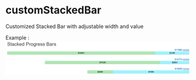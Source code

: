 # customStackedBar
Customized Stacked Bar with adjustable width and value

Example :
![stacked bar demo](https://github.com/codecasm/customStackedBar/blob/main/stacked%20bar%20animated.png)
